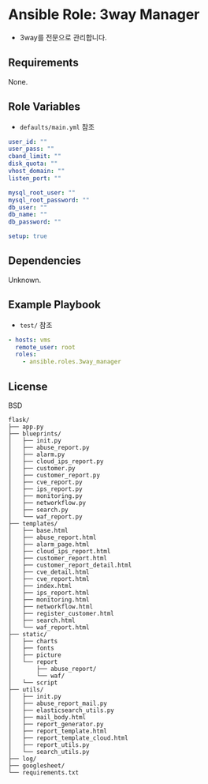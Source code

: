 Ansible Role: 3way Manager
=========

- 3way를 전문으로 관리합니다.

Requirements
------------
None.

Role Variables
--------------
- `defaults/main.yml` 참조
```yaml
user_id: ""
user_pass: ""
cband_limit: ""
disk_quota: ""
vhost_domain: ""
listen_port: ""

mysql_root_user: ""
mysql_root_password: ""
db_user: ""
db_name: ""
db_password: ""

setup: true
```

Dependencies
------------
Unknown.

Example Playbook
----------------
- `test/` 참조
```yaml
- hosts: vms
  remote_user: root
  roles:
    - ansible.roles.3way_manager
```

License
------------
BSD




```
flask/
├── app.py
├── blueprints/
│   ├── init.py
│   ├── abuse_report.py
│   ├── alarm.py
│   ├── cloud_ips_report.py
│   ├── customer.py
│   ├── customer_report.py
│   ├── cve_report.py
│   ├── ips_report.py
│   ├── monitoring.py
│   ├── networkflow.py
│   ├── search.py
│   └── waf_report.py
├── templates/
│   ├── base.html
│   ├── abuse_report.html
│   ├── alarm_page.html
│   ├── cloud_ips_report.html
│   ├── customer_report.html
│   ├── customer_report_detail.html
│   ├── cve_detail.html
│   ├── cve_report.html
│   ├── index.html
│   ├── ips_report.html
│   ├── monitoring.html
│   ├── networkflow.html
│   ├── register_customer.html
│   ├── search.html
│   └── waf_report.html
├── static/
│   ├── charts
│   ├── fonts
│   ├── picture
│   └── report
│       ├── abuse_report/
│       └── waf/
│   └── script
├── utils/
│   ├── init.py
│   ├── abuse_report_mail.py
│   ├── elasticsearch_utils.py
│   ├── mail_body.html
│   ├── report_generator.py
│   ├── report_template.html
│   ├── report_template_cloud.html
│   ├── report_utils.py
│   └── search_utils.py
├── log/
├── googlesheet/
└── requirements.txt
```